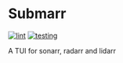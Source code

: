 # Submarr
[![lint](https://github.com/jon4hz/submarr/actions/workflows/lint.yml/badge.svg)](https://github.com/jon4hz/submarr/actions/workflows/lint.yml)
[![testing](https://github.com/jon4hz/submarr/actions/workflows/testing.yml/badge.svg)](https://github.com/jon4hz/submarr/actions/workflows/testing.yml)

A TUI for sonarr, radarr and lidarr